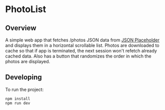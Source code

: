# PhotoList

## Overview
A simple web app that fetches /photos JSON data from [JSON Placeholder](http://jsonplaceholder.typicode.com/) and displays
them in a horizontal scrollable list. Photos are downloaded to cache so that if app is terminated, the next session won't refetch already cached data. Also has a button that randomizes the order in which the photos are displayed.

## Developing
To run the project: 
```
npm install
npm run dev
```

